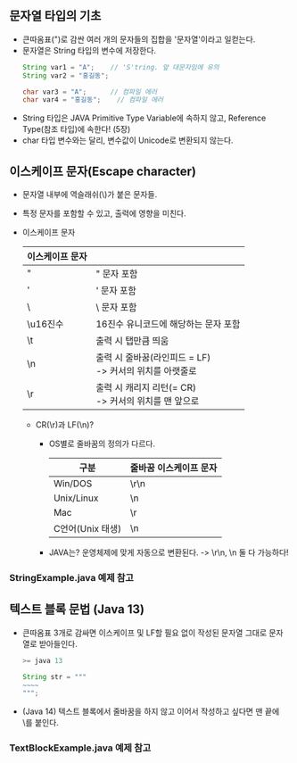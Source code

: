 ## 문자열 타입의 기초
- 큰따옴표(")로 감싼 여러 개의 문자들의 집합을 '문자열'이라고 일컫는다.
- 문자열은 String 타입의 변수에 저장한다.
  ```Java
  String var1 = "A";    // 'S'tring. 앞 대문자임에 유의
  String var2 = "홍길동";
  
  char var3 = "A";      // 컴파일 에러
  char var4 = "홍길동";    // 컴파일 에러
  ```
- String 타입은 JAVA Primitive Type Variable에 속하지 않고, Reference Type(참조 타입)에 속한다! (5장)
- char 타입 변수와는 달리, 변수값이 Unicode로 변환되지 않는다.
## 이스케이프 문자(Escape character)
- 문자열 내부에 역슬래쉬(\\)가 붙은 문자들.
- 특정 문자를 포함할 수 있고, 출력에 영향을 미친다.
- 이스케이프 문자

  | 이스케이프 문자 |         |
  |----------|---------|
  | \"       | " 문자 포함 |
   | \' | ' 문자 포함 |
  | \\ | \ 문자 포함  |
  | \u16진수 | 16진수 유니코드에 해당하는 문자 포함 |
  | \t | 출력 시 탭만큼 띄움 |
  | \n | 출력 시 줄바꿈(라인피드 = LF)<br>-> 커서의 위치를 아랫줄로|
  | \r | 출력 시 캐리지 리턴(= CR)<br>-> 커서의 위치를 맨 앞으로 |
  - CR(\r)과 LF(\n)?
    - OS별로 줄바꿈의 정의가 다르다.
    
      | 구분         | 줄바꿈 이스케이프 문자 |
      |------------| --- |
       | Win/DOS    | \r\n |
      | Unix/Linux | \n |
      | Mac        | \r |
      | C언어(Unix 태생) | \n |
    - JAVA는? 운영체제에 맞게 자동으로 변환된다. -> \r\n, \n 둘 다 가능하다!
### StringExample.java 예제 참고
## 텍스트 블록 문법 (Java 13)
- 큰따옴표 3개로 감싸면 이스케이프 및 LF할 필요 없이 작성된 문자열 그대로 문자열로 받아들인다.
  ```java
  >= java 13
  
  String str = """
  ~~~~
  """;
  ```
- (Java 14) 텍스트 블록에서 줄바꿈을 하지 않고 이어서 작성하고 싶다면 맨 끝에 \를 붙인다.
### TextBlockExample.java 예제 참고